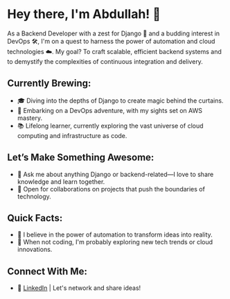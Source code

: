 # Hey there, I'm Abdullah! 🌟

As a Backend Developer with a zest for Django 🐍 and a budding interest in DevOps 🛠️, I'm on a quest to harness the power of automation and cloud technologies ☁️. My goal? To craft scalable, efficient backend systems and to demystify the complexities of continuous integration and delivery.

## Currently Brewing:
- 🎓 Diving into the depths of Django to create magic behind the curtains.
- 🚀 Embarking on a DevOps adventure, with my sights set on AWS mastery.
- 📚 Lifelong learner, currently exploring the vast universe of cloud computing and infrastructure as code.

## Let’s Make Something Awesome:
- 💬 Ask me about anything Django or backend-related—I love to share knowledge and learn together.
- 🤝 Open for collaborations on projects that push the boundaries of technology.

## Quick Facts:
- 🎉 I believe in the power of automation to transform ideas into reality.
- 🌱 When not coding, I'm probably exploring new tech trends or cloud innovations.

## Connect With Me:
- 💌 [LinkedIn](https://www.linkedin.com/in/abdullah-alobaid9/) | Let's network and share ideas!

